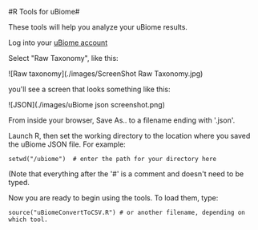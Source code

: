 #R Tools for uBiome#

These tools will help you analyze your uBiome results.

Log into your [uBiome account](http://apps.ubiome.com)

Select "Raw Taxonomy", like this:

![Raw taxonomy](./images/ScreenShot Raw Taxonomy.jpg)

you'll see a screen that looks something like this:

![JSON](./images/uBiome json screenshot.png)

From inside your browser, Save As.. to a filename ending with '.json'.

Launch R, then set the working directory to the location
where you saved the uBiome JSON file. For example:

```
setwd("/ubiome")  # enter the path for your directory here
```
(Note that everything after the '#' is a comment and doesn't need to be typed.

Now you are ready to begin using the tools. To load them, type:

```
source("uBiomeConvertToCSV.R") # or another filename, depending on which tool.

```

